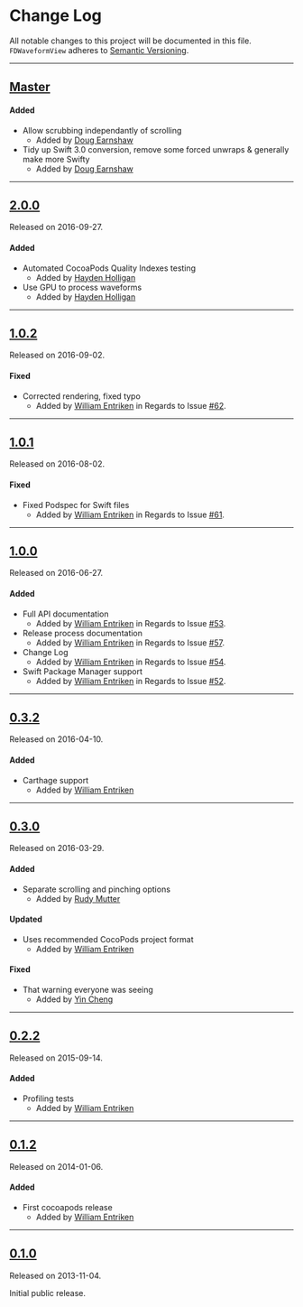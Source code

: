 # Change Log
All notable changes to this project will be documented in this file.
`FDWaveformView` adheres to [Semantic Versioning](http://semver.org/).

---

## [Master](https://github.com/fulldecent/FDWaveformView/compare/2.0.0...master)
#### Added
- Allow scrubbing independantly of scrolling
  - Added by [Doug Earnshaw](https://github.com/haydenholligan)
- Tidy up Swift 3.0 conversion, remove some forced unwraps & generally make more Swifty
  - Added by [Doug Earnshaw](https://github.com/haydenholligan)

---

## [2.0.0](https://github.com/fulldecent/FDWaveformView/releases/tag/2.0.0)
Released on 2016-09-27.

#### Added
- Automated CocoaPods Quality Indexes testing
  - Added by [Hayden Holligan](https://github.com/haydenholligan)
- Use GPU to process waveforms
  - Added by [Hayden Holligan](https://github.com/haydenholligan)

---

## [1.0.2](https://github.com/fulldecent/FDWaveformView/releases/tag/1.0.2)
Released on 2016-09-02.

#### Fixed
- Corrected rendering, fixed typo
  - Added by [William Entriken](https://github.com/fulldecent) in Regards to Issue
  [#62](https://github.com/fulldecent/FDWaveformView/issues/62).

---

## [1.0.1](https://github.com/fulldecent/FDWaveformView/releases/tag/1.0.1)
Released on 2016-08-02.

#### Fixed
- Fixed Podspec for Swift files
  - Added by [William Entriken](https://github.com/fulldecent) in Regards to Issue
  [#61](https://github.com/fulldecent/FDWaveformView/issues/61).

---

## [1.0.0](https://github.com/fulldecent/FDWaveformView/releases/tag/1.0.0)
Released on 2016-06-27.

#### Added
- Full API documentation
  - Added by [William Entriken](https://github.com/fulldecent) in Regards to Issue
  [#53](https://github.com/fulldecent/FDWaveformView/issues/53).
- Release process documentation
  - Added by [William Entriken](https://github.com/fulldecent) in Regards to Issue
  [#57](https://github.com/fulldecent/FDWaveformView/issues/57).
- Change Log
  - Added by [William Entriken](https://github.com/fulldecent) in Regards to Issue
  [#54](https://github.com/fulldecent/FDWaveformView/issues/54).
- Swift Package Manager support
  - Added by [William Entriken](https://github.com/fulldecent) in Regards to Issue
  [#52](https://github.com/fulldecent/FDWaveformView/issues/52).

---

## [0.3.2](https://github.com/fulldecent/FDWaveformView/releases/tag/0.3.2)
Released on 2016-04-10.

#### Added
- Carthage support
  - Added by [William Entriken](https://github.com/fulldecent)

---

## [0.3.0](https://github.com/fulldecent/FDWaveformView/releases/tag/0.3.0)
Released on 2016-03-29.

#### Added
- Separate scrolling and pinching options
  - Added by [Rudy Mutter](https://github.com/rmutter)

#### Updated
- Uses recommended CocoPods project format
  - Added by [William Entriken](https://github.com/fulldecent)

#### Fixed
- That warning everyone was seeing
  - Added by [Yin Cheng](https://github.com/msching)

---

## [0.2.2](https://github.com/fulldecent/FDWaveformView/releases/tag/0.2.2)
Released on 2015-09-14.

#### Added
- Profiling tests
  - Added by [William Entriken](https://github.com/fulldecent)

---

## [0.1.2](https://github.com/fulldecent/FDWaveformView/releases/tag/0.1.2)
Released on 2014-01-06.

#### Added
- First cocoapods release
  - Added by [William Entriken](https://github.com/fulldecent)

---

## [0.1.0](https://github.com/fulldecent/FDWaveformView/releases/tag/0.1.0)
Released on 2013-11-04.

Initial public release.
